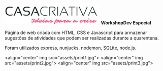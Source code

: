 <img src="public/logo.png">
<strong>WorkshopDev Especial</strong><br>

Página de web criada com HTML, CSS e Javascript para armazenar sugestões de atividades que podem ser realizadas durante a quarentena.<br>

Foram utilizados express, nunjucks, nodemon, SQLite, node.js.

<align="center" img src="assets/print1.jpg">
<align="center" img src="assets/print2.jpg">
<align="center" img src="assets/print3.jpg">
